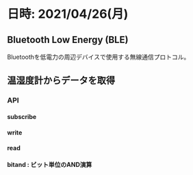 # 日時: 2021/04/26(月)
## Bluetooth Low Energy (BLE)
Bluetoothを低電力の周辺デバイスで使用する無線通信プロトコル。

## 温湿度計からデータを取得
### API 
#### subscribe
#### write
#### read
#### bitand : ビット単位のAND演算
